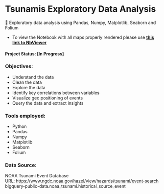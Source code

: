 # Tsunamis Exploratory Data Analysis
🌊 Exploratory data analysis using Pandas, Numpy, Matplotlib, Seaborn and Folium

*  To view the Notebook with all maps properly rendered please use **[this link to NbViewer](https://nbviewer.org/github/hafluz/tsunami_exploratory/blob/main/Project_2_Tsunami_Exploratory_Data_Analysis_v2.ipynb)**

#### Project Status: [In Progress]

### Objectives:

*   Understand the data
*   Clean the data
*   Explore the data
*   Identify key correlations between variables
*   Visualize geo positioning of events
*   Query the data and extract insights


### Tools employed:

*   Python
*   Pandas
*   Numpy
*   Matplotlib
*   Seaborn
*   Folium


### Data Source: 
NOAA Tsunami Event Database \
URL: https://www.ngdc.noaa.gov/hazel/view/hazards/tsunami/event-search \
bigquery-public-data.noaa_tsunami.historical_source_event
